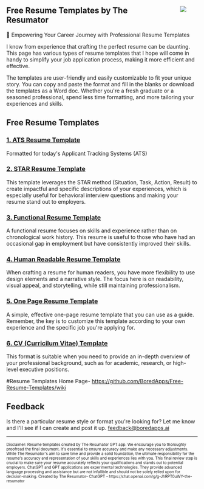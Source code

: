 <img style="margin: 30px;" align="right" src="https://boredapps.ai/wp-content/uploads/2023/11/Resumator_300_Logo.png">

## Free Resume Templates by The Resumator

🌟 Empowering Your Career Journey with Professional Resume Templates

I know from experience that crafting the perfect resume can be daunting.  This page has various types of resume templates that I hope will come in handy  to simplify your job application process, making it more efficient and effective.

The templates are user-friendly and easily customizable to fit your unique story. You can copy and paste the format and fill in the blanks or download the templates as a Word doc. 
Whether you're a fresh graduate or a seasoned professional, spend less time formatting, and more tailoring your experiences and skills.

## Free Resume Templates

### [1. ATS Resume Template ](https://github.com/BoredApps/Free-Resume-Templates/blob/main/ATS%20Resume%20Template.md)
Formatted for today's Applicant Tracking Systems (ATS)

### [2. STAR Resume Template ](https://github.com/BoredApps/Free-Resume-Templates/blob/main/STAR%20Template.md)
This template leverages the STAR method (Situation, Task, Action, Result) to create impactful and specific descriptions of your experiences, which is especially useful for behavioral interview questions and making your resume stand out to employers.

### [3. Functional Resume Template](https://github.com/BoredApps/Free-Resume-Templates/blob/main/Functional%20Resume%20Template.md)
A functional resume focuses on skills and experience rather than on chronological work history. This resume is useful to those who have had an occasional gap in employment but have consistently improved their skills. 

### [4. Human Readable Resume Template](https://github.com/BoredApps/Free-Resume-Templates/blob/main/Human%20Readable%20Resume%20Template.md)
When crafting a resume for human readers, you have more flexibility to use design elements and a narrative style. The focus here is on readability, visual appeal, and storytelling, while still maintaining professionalism. 

### [5. One Page Resume Template](https://github.com/BoredApps/Free-Resume-Templates/blob/main/One%20Page%20Template.md)
A simple, effective one-page resume template that you can use as a guide. Remember, the key is to customize this template according to your own experience and the specific job you're applying for.

### [6. CV (Curricilum Vitae) Template](https://github.com/BoredApps/Free-Resume-Templates/blob/main/CV%20Template.md)
 This format is suitable when you need to provide an in-depth overview of your professional background, such as for academic, research, or high-level executive positions.
 
#Resume Templates Home Page- 
https://github.com/BoredApps/Free-Resume-Templates/wiki

## Feedback
Is there a particular resume style or format you're looking for?  Let me know and I'll see if I can create and post it up. feedback@boredapps.ai
<hr>
<span style="font-size:10px;">Disclaimer: Resume templates created by The Resumator GPT app.  We encourage you to thoroughly proofread the final document. It's essential to ensure accuracy and make any necessary adjustments. While The Resumator's aim to save time and provide a solid foundation, the ultimate responsibility for the resume's accuracy and representation of your skills and experiences lies with you. This final review step is crucial to make sure your resume accurately reflects your qualifications and stands out to potential employers.
ChatGPT and GPT applications are experimental technologies. They provide advanced language processing and assistance but are not infallible and should not be solely relied upon for decision-making.
Created by The Resumator- ChatGPT - https://chat.openai.com/g/g-JhRPT0uWY-the-resumator</span>
